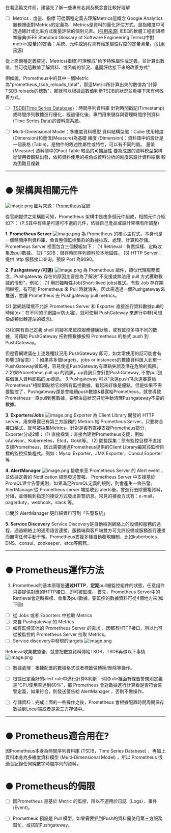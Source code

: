 在看這篇文件前，建議先了解一些專有名詞及概念會比較好理解

- [ ] Metrics：度量、指標
可從兩種定義去理解Metrics這概念
Google Analytics服務裡面對Metrics的定義為：Metrics是資料的量化評估方式。是指維度中可透過總計或比率方式衡量評估的個別元素。[(引用來源)](https://support.google.com/analytics/answer/6086087?hl=zh-Hant&ref_topic=6083659)
IEEE的軟體工程術語標準辭典(IEEE Standard Glossary of Software Engineering Terms)中對metric(度量)的定義：系統、元件或過程具有給定屬性程度的定量測量。[(引用來源)](http://www.mit.jyu.fi/ope/kurssit/TIES462/Materiaalit/IEEE_SoftwareEngGlossary.pdf)

從上面兩種定義敘述，Metrics(指標)可理解成"給予特殊屬性或定義，並計算出數值，並可從這數值了解資料、或系統的狀況，進而評估接下來的改善方式"

例如說，Prometheus中的其中一個Metric為"prometheus_tsdb_reloads_total"，那這Metric所計算出來的數值為"計算TSDB reloads的總數"，那就可以根據這數值判斷TSDB的狀況並看接下來有何改善方式。




- [ ] [TSDB(Time Series Database)](https://en.wikipedia.org/wiki/Time_series_database)：時間序列資料庫
針對時間戳記(Timestamp)或時間序列數據進行優化，經過優化後，專門用來儲存與管理時間序列資料(Time Series Data)的資料庫系統。

- [ ] Multi-Dimensional Model：多維度資料模型
資料結構型態：Cube
使用維度(Dimension)和量值(Measure)為基礎
維度 (Dimension)：資料庫中的設計是一個表格 (Table)，是物件的敘述性屬性或特性，可以有不同的值。
量值 (Measure) 資料庫中的Fact Table
較高的可擴展性
要為成熟的資料模型架構
從使用者觀點出發，依照資料使用的視角或資料分析的維度來設計資料結構
較為困難且複雜


---


# ● 架構與相關元件
![image.png](/.attachments/image-19eba535-8d5b-4fcb-a6cc-fa6bfb40d11a.png)
圖片來源：[Prometheus官網](https://prometheus.io/docs/introduction/overview/)

從官網提供之架構圖可知，Prometheus 架構中是由多個元件組成，相關元件介紹如下：
(P.S其中有些是可選可不選的元件，依據自己產品或設計架構有所調整)

**1. Prometheus Server**
![image.png](/.attachments/image-2f7b0c23-bc8e-4982-b200-44f928296dda.png)
為 Prometheus 的核心主程式，本身也是一個時間序列資料庫，負責整個監控集群的數據拉取、處理、計算和存儲。
Prometheus Server 裡面包含三個模組如下：
(1) Retrieval：負責採樣、定時收集及pull數據。
(2) TSDB：儲存時間序列資料於本地磁碟。
(3) HTTP Server：提供 http 服務接口查询，預設 Port 為9090。






**2. Pushgateway (可選)**
![image.png](/.attachments/image-191630a8-1845-49de-a23e-81bc45a0a56d.png)
為 Prometheus 組件，類似代理服務概念，Pushgateway 存在的原因主要是為了解決"不支援或無法用 pull 方式獲取數據的情形"，例如：
(1) 用於臨時性Job(Short-lived jobs)推送。有些 Job 存在期間較短，有可能 Prometheus 來 Pull 時就消失，因此需透過一個Pushgateway來推送，並讓 Prometheus 去 Pushgateway pull metrics。

(2) 當網路環境不允許 Prometheus Server 和 Exporter 直接進行資料數據pull的時候(ex：在不同的子網路or防火牆)，就可使用 PushGateway 來進行中轉(可想像成類似轉運站的概念)。

(3)如果有自己定義 shell 的腳本來監控服務健康狀態，或有監控多項不同的數據，可藉助 PushGateway 把對應數據按照 Prometheus 的格式 push 到 PushGateway。

但是官網建議在上述幾種狀況用 PushGateway 即可，如太常使用的話可能會有影響(須留意)：
1.如果將多個targets、jobs or instances的數據資料匯入到單一PushGateway做監視，容易使這PushGateway有單點失誤及潛在危險的風險。
2.如果Prometheus pull up 的資訊，up資訊只會針對PushGateway, 不會pull到每個匯入資料節點的up資訊。
3.Pushgateway 可以"永遠push"&永遠暴露給Prometheus"相關節點给它的所有監控數據。看起來好像是優點，但是如果不需要監控了，Pushgateway還是會繼續push數據&暴露給Prometheus，就會導致Prometheus一直pull到舊數據，要解決這狀況只能手動清理Pushgateway不要的數據。






**3. Exporters/Jobs**
![image.png](/.attachments/image-826bed33-f601-4408-a936-efe142747e2f.png)
Exporter 為 Client Library 開發的 HTTP server，用來曝露已有第三方服務的 Metrics 給 Prometheus Server，只要符合接口格式，就可被採集Metrics。針對是否有直接支援Prometheus部分，Exporter分成2類：
(1) 直接採集：直接內建對Prometheus支援，例如cAdvisor，Kubernetes，Etcd，Gokit等。
(2) 間接採集：原有監控目標不直接支援Prometheus，因此需要通過Prometheus提供的Client Library編寫該監控目標的監控採集程式。例如：Mysql Exporter，JMX Exporter，Consul Exporter等





**4. AlertManager**
![image.png](/.attachments/image-721237a5-1159-46c0-91df-c97391bbb6ad.png)
接收來至 Prometheus Server 的 Alert event ，並依據定義的 Notification 組態發送警報。
Prometheus Server 中支援基於PromQL建立告警規則，如果滿足PromQL定義的規則，則會產生一條告警。AlertManager從 Prometheus server 端接收到 alerts後，會進行去除重複資料，分組，並傳輸到指定的接受方式發出告警訊息。常見的接收方式有：e-mail，pagerduty，webhook，slack 等。

◎關於 AlertManager 更詳細資料可到「告警系統」




**5. Service Discovery**
Service Discovery是自動檢測網絡上的設備和服務的過程，通過網絡上的通用語言連接，服務端與客戶端雙方可允許設備或服務進行連接而無需任何手動干預。Prometheus支援多種自動發現機制，比如kuberbetes、DNS、consul、zookeeper、etcd等服務。





---
# ● Prometheus運作方法
1. Prometheus的基本原理是**通过HTTP**，**定期**pull被監控組件的狀態，任意组件只要提供對應的HTTP接口，即可被監控。
首先，Prometheus Server中的Retrieval會定時採樣、收集及pull數據，要監控的數據資料可從4個地方來(如下圖)
- [ ] 從 Jobs 或者 Exporters 中拉取 Metrics
- [ ] 來自 Pushgateway 的 Metrics
- [ ] 如有監控其他的 Prometheus Server 的需求 ，因都有HTTP接口，所以也可從被監控的 Prometheus Server 拉取 Metrics。
- [ ] Service discovery中發現的targets
![image.png](/.attachments/image-bec00276-5d49-4ff2-b325-f7301324ee21.png)

Retrieval收集數據後，就會把數據資料傳給TSDB，TSDB再做以下事情
![image.png](/.attachments/image-944cf4df-b993-4c56-b75e-25db44721f09.png)
- [ ] 數據處理：根據配置的數據格式或者標籤做轉換/刪除等操作。
- [ ] 根據已定義好的alert.rule中進行計算&判斷：例如rule裡面有條告警規則定義是"CPU使用率達到80%"，那 Prometheus 會對數據進行計算看是否符合告警定義，如果符合，則發送警告給 AlertManager ，否則不做操作。
- [ ] 存儲資料：完成上面的一些操作之後，Prometheus 會根據配置時間周期保存數據到Local端或者是第三方存儲中。








---

# ● Prometheus適合用在?
因Prometheus本身為時間序列資料庫 (TSDB，Time Series Database) ，再加上資料本身為多維度資料模型 (Multi-Dimensional Model) ，所以 Prometheus 很適合記錄任何純數字時間序列的資料。


# ● Prometheus的侷限
- [ ] 因Prometheus 是基於 Metric 的監控，所以不適用於日誌（Logs）、事件(Event)。
- [ ] Prometheus 預設是 Pull 模型，如果需要抓到Push的資料需使用第三方服務幫忙，或搭配Pushgateway。







